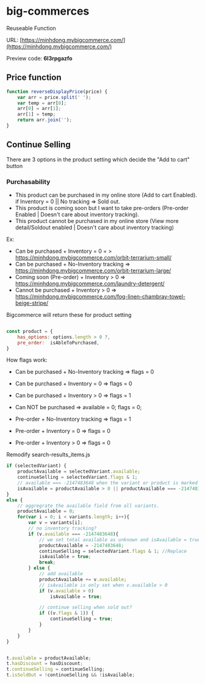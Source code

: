 # big-commerces
Reuseable Function

URL: [https://minhdong.mybigcommerce.com/](https://minhdong.mybigcommerce.com/)

Preview code: **6l3rpgazfo**

## Price function

```javascript
function reverseDisplayPrice(price) {
    var arr = price.split(' ');
    var temp = arr[0];
    arr[0] = arr[1];
    arr[1] = temp;
    return arr.join('');
}
```

## Continue Selling

There are 3 options in the product setting which decide the "Add to cart" button


### Purchasability
- This product can be purchased in my online store (Add to cart Enabled). if Inventory = 0 || No tracking => Sold out.
- This product is coming soon but I want to take pre-orders (Pre-order Enabled | Doesn't care about inventory tracking).
- This product cannot be purchased in my online store (View more detail/Soldout enabled | Doesn't care about inventory tracking)

Ex:
- Can be purchased + Inventory = 0 = > https://minhdong.mybigcommerce.com/orbit-terrarium-small/
- Can be purchased + No-Inventory tracking => https://minhdong.mybigcommerce.com/orbit-terrarium-large/
- Coming soon (Pre-order) + Inventory > 0 => https://minhdong.mybigcommerce.com/laundry-detergent/
- Cannot be purchased + Inventory > 0 => https://minhdong.mybigcommerce.com/fog-linen-chambray-towel-beige-stripe/

Bigcommerce will return these for product setting


```javascript

const product = {
    has_options: options.length > 0 ?,
    pre_order:  isAbleToPurchased,
}

```

How flags work:
- Can be purchased + No-Inventory tracking => flags = 0
- Can be purchased + Inventory = 0 => flags = 0
- Can be purchased + Inventory > 0 => flags = 1


- Can NOT be purchased => available = 0; flags = 0;

- Pre-order + No-Inventory tracking => flags = 1
- Pre-order + Inventory = 0 => flags = 0
- Pre-order + Inventory > 0 => flags = 0

Remodify search-results_items.js
```javascript
if (selectedVariant) {
    productAvailable = selectedVariant.available;
    continueSelling = selectedVariant.flags & 1;
    // available === -2147483648 when the variant or product is marked as No tracking inventory.
    isAvailable = productAvailable > 0 || productAvailable === -2147483648;
}
else {            
    // aggregrate the available field from all variants.
    productAvailable = 0;
    for(var i = 0; i < variants.length; i++){
        var v = variants[i];
        // no inventory tracking?
        if (v.available === -2147483648){
            // we set total available as unknown and isAvailable = true
            productAvailable = -2147483648;
            continueSelling = selectedVariant.flags & 1; //Replace 
            isAvailable = true;
            break;
        } else {                        
            // add available
            productAvailable += v.available;
            // isAvailable is only set when v.available > 0
            if (v.available > 0)
                isAvailable = true;

            // continue selling when sold out?
            if ((v.flags & 1)) {
                continueSelling = true;
            }
        }
    }
}


t.available = productAvailable;
t.hasDiscount = hasDiscount;
t.continueSelling = continueSelling;
t.isSoldOut = !continueSelling && !isAvailable;

```
